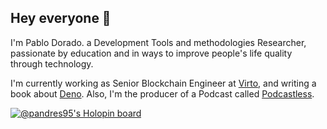 ## Hey everyone 👋

I'm Pablo Dorado. a Development Tools and methodologies Researcher, passionate by education and in ways to improve people's life quality through technology.

I'm currently working as Senior Blockchain Engineer at [Virto](https://github.com/virto-network), and writing a book about [Deno](https://github.com/pandres95/the-deno-encyclopedia). Also, I'm the producer of a Podcast called [Podcastless](https://podcastless.com).

[![@pandres95's Holopin board](https://holopin.me/pandres95)](https://holopin.io/@pandres95)


<!--
**pandres95/pandres95** is a ✨ _special_ ✨ repository because its `README.md` (this file) appears on your GitHub profile.

Here are some ideas to get you started:

- 🌱 I’m currently learning ...
- 👯 I’m looking to collaborate on ...
- 🤔 I’m looking for help with ...
- 💬 Ask me about ...
- 📫 How to reach me: ...
- 😄 Pronouns: ...
- ⚡ Fun fact: ...
-->
